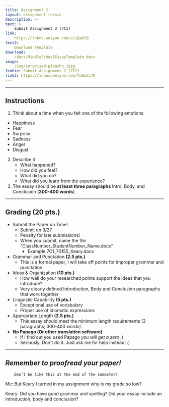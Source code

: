 ```yaml
---
title: Assignment 2
layout: assignment-turnin
description: >-
text: >
    Submit Assignment 2 (7C1)
link: 
    https://inbox.weiyun.com/sijQpA1Q
text2:
    Download Template
download:
    /docs/MiddleSchoolEssayTemplate.docx
image: 
    /img/surprised-pikachu.jpeg
fenbie: Submit Assignment 2 (7C2)
link2: https://inbox.weiyun.com/ToGuXi7O
---
```

---
## Instructions
1. Think about a time when you felt one of the following emotions.
* Happiness
* Fear
* Surprise
* Sadness
* Anger
* Disgust 
2. Describe it 
    * What happened?
    * How did you feel?
    * What did you do?
	* What did you learn from the experience?
3. The essay should be **at least three paragraphs** Intro, Body, and Conclusion (**300-400 words**).

---
## Grading (20 pts.)
- Submit the Paper on Time!
    - Submit on 3/27
    - Penalty for late submissions! 
	- When you submit, name the file "ClassNumber_StudentNumber_Name.docx"
    	- Example 7C1_70155_Keary.docx
- Grammar and Punctation **(2.5 pts.)**
    - This is a formal paper, I will take off points for improper grammar and punctation.
- Ideas & Organization **(10 pts.)**
    - How well do your researched points support the ideas that you introduce? 
    - Very clearly defined Introduction, Body and Conclusion paragraphs that work together
- Linguistic Capability **(5 pts.)**
    - Exceptional use of vocabulary
    - Proper use of idiomatic expressions
- Appropriate Length **(2.5 pts.)**
    - This essay should meet the minimum length requirements (3 paragraphs; 300-400 words)
- **No Papago (Or other translation software)** 
    - If I find out you used Papago *you will get a zero* ;)
    - Seriously. Don't do it. Just ask me for help instead! :)
---
## ***Remember to proofread your paper!***

        Don’t be like this at the end of the semester!

Me: But Keary I turned in my assignment why is my grade so low?

Keary: Did you have good grammar and spelling? Did your essay include an introduction, body and conclusion?